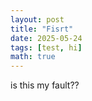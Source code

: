 ```yaml
---
layout: post
title: "Fisrt"
date: 2025-05-24
tags: [test, hi]
math: true 
---
```


is this my fault??
